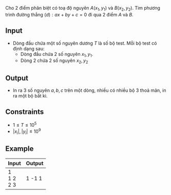 Cho 2 điểm phân biệt có toạ độ nguyên $A(x_1,y_1)$ và $B(x_2,y_2)$. Tìm phương trình đường thẳng $(d): ax+by+c=0$ đi qua 2 điểm $A$ và $B$.

## Input

- Dòng đầu chứa một số nguyên dương $T$ là số bộ test. Mỗi bộ test có định dạng sau:
    - Dòng đầu chứa 2 số nguyên $x_1,y_1$.
    - Dòng 2 chứa 2 số nguyên $x_2,y_2$

## Output

- In ra 3 số nguyên $a,b,c$ trên một dòng, nhiều có nhiều bộ 3 thoả mãn, in ra một bộ bất kì.

## Constraints

- $1\le T\le 10^5$
- $|x_i|,|y_i|\le 10^9$

## Example

|Input|Output|
|-|-|
|1<br>1 2<br>2 3|1 -1 1|